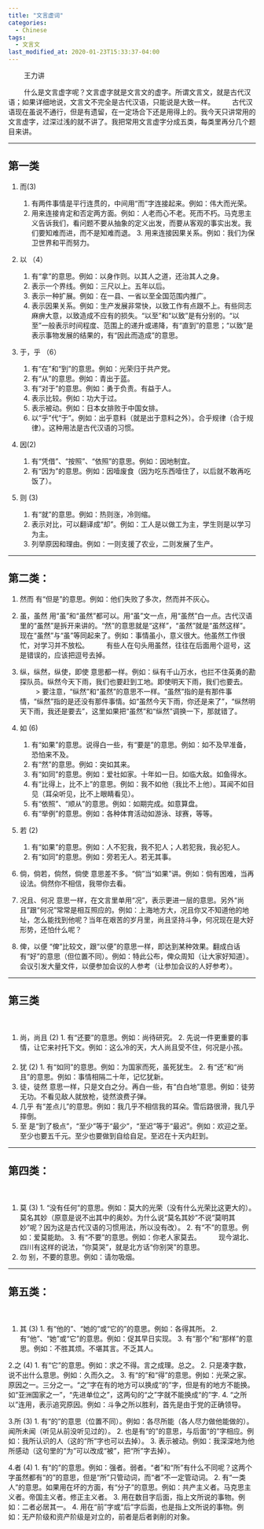 ```yaml
---
title: "文言虚词"
categories:
  - Chinese
tags:
  - 文言文
last_modified_at: 2020-01-23T15:33:37-04:00
---
```


　　 王力讲

　　 什么是文言虚字呢？文言虚字就是文言文的虚字。所谓文言文，就是古代汉语；如果详细地说，文言文不完全是古代汉语，只能说是大致一样。
　　 古代汉语现在虽说不通行，但是有遗留，在一定场合下还是用得上的。我今天只讲常用的文言虚字，过深过浅的就不讲了。我把常用文言虚字分成五类，每类里再分几个题目来讲。

***

## 第一类
1. 而(3)
     1. 有两件事情是平行连贯的，中间用“而”字连接起来。例如：伟大而光荣。
     2. 用来连接肯定和否定两方面。例如：人老而心不老。死而不朽。马克思主义告诉我们，看问题不要从抽象的定义出发，而要从客观的事实出发。我们要知难而进，而不是知难而退。
       3. 用来连接因果关系。例如：我们为保卫世界和平而努力。

2. 以 （4）
      1. 有“拿”的意思。例如：以身作则。以其人之道，还治其人之身。
      2. 表示一个界线。例如：三尺以上。五年以后。
      3. 表示一种扩展。例如：在一县、一省以至全国范围内推广。
      4. 表示因果关系。例如：生产发展非常快，以致工作有点跟不上。有些同志麻痹大意，以致造成不应有的损失。“以至”和“以致”是有分别的。“以至”一般表示时间程度、范围上的递升或递降，有“直到”的意思；“以致”是表示事物发展的结果的，有“因此而造成”的意思。

3. 于，乎 （6）
      1. 有“在”和“到”的意思。例如：光荣归于共产党。
      2. 有“从”的意思。例如：青出于蓝。
      3. 有“对于”的意思。例如：勇于负责。有益于人。
      4. 表示比较。例如：功大于过。
      5. 表示被动。例如：日本女排败于中国女排。
      6. 以“乎”代“于”。例如：出乎意料（就是出于意料之外）。合乎规律（合于规律）。这种用法是古代汉语的习惯。

4. 因(2)
      1. 有“凭借”、“按照”、“依照”的意思。例如：因地制宜。
      2. 有“因为”的意思。例如：因噎废食（因为吃东西噎住了，以后就不敢再吃饭了）。

5. 则 (3)
      1. 有“就”的意思。例如：热则涨，冷则缩。
      2. 表示对比，可以翻译成“却”。例如：工人是以做工为主，学生则是以学习为主。
      3. 列举原因和理由。例如：一则支援了农业，二则发展了生产。

***

## 第二类：

1. 然而 有“但是”的意思。例如：他们失败了多次，然而并不灰心。
　　 
2. 虽，虽然 用“虽”和“虽然”都可以。用“虽”文一点，用“虽然”白一点。古代汉语里的“虽然”是拆开来讲的。“然”的意思就是“这样”，“虽然”就是“虽然这样”。现在“虽然”与“虽”等同起来了。例如：事情虽小，意义很大。他虽然工作很忙，对学习并不放松。
　　 有些人在句头用虽然，往往在后面用个逗号，这是错误的，应该把逗号去掉。
　　 
3.  纵，纵然，纵使，即使 意思都一样。例如：纵有千山万水，也拦不住英勇的勘探队员。纵然今天下雨，我们也要赶到工地。即使明天下雨，我们也要去。
　　 > 要注意，“纵然”和“虽然”的意思不一样。“虽然”指的是有那件事情，“纵然”指的是还没有那件事情。如“虽然今天下雨，你还是来了”，“纵然明天下雨，我还是要去”，这里如果把“虽然”和“纵然”调换一下，那就错了。

4. 如 (6)
      1. 有“如果”的意思。说得白一些，有“要是”的意思。例如：如不及早准备，恐怕来不及。
      2. 有“然”的意思。例如：突如其来。
      3. 有“如同”的意思。例如：爱社如家。十年如一日。如临大敌。如鱼得水。
      4. 有“比得上，比不上”的意思。例如：我不如他（我比不上他）。耳闻不如目见（耳朵听见，比不上眼睛看见）。
      5. 有“依照”、“顺从”的意思。例如：如期完成。如意算盘。
      6. 有“举例”的意思。例如：各种体育活动如游泳、球赛，等等。

5. 若 (2)
      1. 有“如果”的意思。例如：人不犯我，我不犯人；人若犯我，我必犯人。
      2. 有“如同”的意思。例如：旁若无人。若无其事。
　　 
6. 倘，倘若，倘然，倘使 意思差不多。“倘”当“如果”讲。例如：倘有困难，当再设法。倘然你不相信，我带你去看。
　　 
7. 况且、何况 意思一样，在文言里单用“况”，表示更进一层的意思。另外“尚且”跟“何况”常常是相互照应的。例如：上海地方大，况且你又不知道他的地址，怎么能找到他呢？当年在艰苦的岁月里，尚且坚持斗争，何况现在是大好形势，还怕什么呢？
　　 
8. 俾，以便 “俾”比较文，跟“以便”的意思一样，即达到某种效果。翻成白话有“好”的意思（但位置不同）。例如：特此公布，俾众周知（让大家好知道）。会议引发大量文件，以便参加会议的人参考（让参加会议的人好参考）。


***


## 第三类
　　
1. 尚，尚且 (2)
       1. 有“还要”的意思。例如：尚待研究。
       2. 先说一件更重要的事情，让它来衬托下文。例如：这么冷的天，大人尚且受不住，何况是小孩。
　　 
2. 犹 (2)
       1. 有“如同”的意思。例如：为国家而死，虽死犹生。
       2. 有“还”和“尚且”的意思。例如：事情相隔二十年，记忆犹新。
　　 
3. 徒，徒然 意思一样，只是文白之分。再白一些，有“白白地”意思。例如：徒劳无功。不看见敌人就放枪，徒然浪费子弹。
　　 
4. 几乎 有“差点儿”的意思。例如：我几乎不相信我的耳朵。雪后路很滑，我几乎摔倒。
　　
5. 至 是“到了极点”，“至少”等于“最少”，“至迟”等于“最迟”。例如：欢迎之至。至少也要五千元。至少也要做到自给自足。至迟在十天内赶到。


***


## 第四类：
　　
1. 莫 (3)
       1. “没有任何”的意思。例如：莫大的光荣（没有什么光荣比这更大的）。莫名其妙（原意是说不出其中的奥妙。为什么说“莫名其妙”不说“莫明其妙”呢？因为这是古代汉语的习惯用法，所以没有改）。
       2. 有“不”的意思。例如：爱莫能助。
       3. 有“不要”的意思。例如：你老人家莫去。
　　 现今湖北、四川有这样的说法，“你莫哭”，就是北方话“你别哭”的意思。
　　 
2. 勿 别，不要的意思。例如：请勿吸烟。

***

## 第五类：
　　
1. 其 (3)
        1. 有“他的”、“她的”或“它的”的意思。例如：各得其所。
        2. 有“他”、“她”或“它”的意思。例如：促其早日实现。
        3. 有“那个”和“那样”的意思。例如：不胜其烦。不堪其言。不乏其人。

2.之 (4)
        1. 有“它”的意思。例如：求之不得。言之成理。总之。
        2. 只是凑字数，说不出什么意思。例如：久而久之。
        3. 有“的”和“得”的意思。例如：光荣之家。原因之一。三分之一。“之”字在有的地方可以换成“的”字，但是有的地方不能换。如“亚洲国家之一”，“先进单位之”，这两句的“之”字就不能换成“的”字.
        4. “之所以”连用，表示追究原因。例如：斗争之所以胜利，首先是由于党的正确领导。

3.所 (3)
        1. 有“的”的意思（位置不同）。例如：各尽所能（各人尽力做他能做的）。闻所未闻（听见从前没听见过的）。
        2. 也是有“的”的意思，与后面“的”字相应。例如：我所认识的人（这的“所”字也可以去掉）。
        3. 表示被动。例如：我深深地为他所感动（这句里的“为”可以改成“被”，把“所”字去掉）。

4.者 (4)
    1. 有“的”的意思。例如：强者。弱者。“者”和“所”有什么不同呢？这两个字虽然都有“的”的意思，但是“所”只管动词，而“者”不一定管动词。
    2. 有“一类人”的意思。如果用在坏的方面，有“分子”的意思。例如：共产主义者。马克思主义者。帝国主义者。修正主义者。
    3. 用在数目字后面，指上文所说的事物。例如：二者必居其一。
    4. 用在“前”字或“后”字后面，也是指上文所说的事物。例如：无产阶级和资产阶级是对立的，前者是后者剥削的对象。

